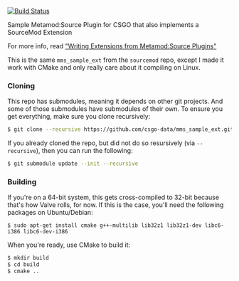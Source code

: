[![Build Status](https://travis-ci.org/csgo-data/mms_sample_ext.svg)](https://travis-ci.org/csgo-data/mms_sample_ext)

Sample Metamod:Source Plugin for CSGO that also implements a SourceMod Extension

For more info, read ["Writing Extensions from Metamod:Source Plugins"](https://wiki.alliedmods.net/Writing_Extensions_from_Metamod:Source_Plugins)

This is the same `mms_sample_ext` from the `sourcemod` repo, except I made it work with CMake and only really care about it compiling on Linux.
### Cloning

This repo has submodules, meaning it depends on other git projects. And some of those submodules have submodules of their own. To ensure you get everything, make sure you clone recursively:

```bash
$ git clone --recursive https://github.com/csgo-data/mms_sample_ext.git
```

If you already cloned the repo, but did not do so resursively (via `--recursive`), then you can run the following:

```bash
$ git submodule update --init --recursive
```

### Building

If you're on a 64-bit system, this gets cross-compiled to 32-bit because that's how Valve rolls, for now. If this is the case, you'll need the following packages on Ubuntu/Debian:

```
$ sudo apt-get install cmake g++-multilib lib32z1 lib32z1-dev libc6-i386 libc6-dev-i386
```

When you're ready, use CMake to build it:

```bash
$ mkdir build
$ cd build
$ cmake ..
```
